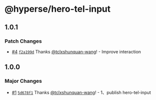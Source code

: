 # @hyperse/hero-tel-input

## 1.0.1

### Patch Changes

- [#4](https://github.com/hyperse-io/hero-tel-input/pull/4) [`f2a199d`](https://github.com/hyperse-io/hero-tel-input/commit/f2a199d31b14d7fef7b048b1bd0c75bd874cdbda) Thanks [@tclxshunquan-wang](https://github.com/tclxshunquan-wang)! - Improve interaction

## 1.0.0

### Major Changes

- [#1](https://github.com/hyperse-io/hero-tel-input/pull/1) [`5d678f1`](https://github.com/hyperse-io/hero-tel-input/commit/5d678f1e18b967b546107216e6296a9ecd33e8b8) Thanks [@tclxshunquan-wang](https://github.com/tclxshunquan-wang)! - 1、publish hero-tel-input
